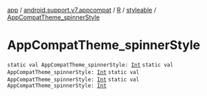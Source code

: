 [app](../../../index.md) / [android.support.v7.appcompat](../../index.md) / [R](../index.md) / [styleable](index.md) / [AppCompatTheme_spinnerStyle](.)

# AppCompatTheme_spinnerStyle

`static val AppCompatTheme_spinnerStyle: `[`Int`](https://kotlinlang.org/api/latest/jvm/stdlib/kotlin/-int/index.html)
`static val AppCompatTheme_spinnerStyle: `[`Int`](https://kotlinlang.org/api/latest/jvm/stdlib/kotlin/-int/index.html)
`static val AppCompatTheme_spinnerStyle: `[`Int`](https://kotlinlang.org/api/latest/jvm/stdlib/kotlin/-int/index.html)
`static val AppCompatTheme_spinnerStyle: `[`Int`](https://kotlinlang.org/api/latest/jvm/stdlib/kotlin/-int/index.html)